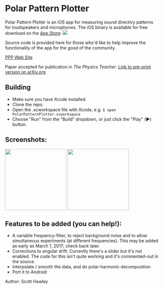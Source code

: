 # Polar Pattern Plotter

Polar Pattern Plotter is an iOS app for measuring sound directivy patterns for loudspeakers and microphones.  The iOS binary is available for free download on the [App Store](https://appsto.re/us/Mfvadb.i): 
<a href="https://itunes.apple.com/us/app/polar-pattern-plotter/id1124159846?mt=8"><img src="http://www.scotthawley.com/ppp/app_store_badge.svg"></a>

Source code is provided here for those who'd like to help improve the functionality of the app for the good of the community.

[PPP Web Site](http://www.scotthawley.com/ppp/)

Paper accepted for publication in *The Physics Teacher*.  [Link to pre-print version on arXiv.org](https://arxiv.org/abs/1702.06072)

## Building

* Make sure you have Xcode installed.
* Clone the repo.
* Open the .xcworkspace file with Xcode, e.g. `$ open PolarPatternPlotter.xcworkspace`
* Choose "Run" from the "Build" dropdown, or just click the "Play" (▶️) button.

## Screenshots:

<img src="http://www.scotthawley.com/ppp/screenshot_real_sm57.jpg" width=200px>
<img src="http://www.scotthawley.com/ppp/screenshot_twospeakers_250hz_.PNG" width=200px>


## Features to be added (you can help!):
* A variable frequency-filter, to reject background noise and to allow simultaneous experiments (at different frequencies).  This may be added as early as March 1, 2017; check back later.
* Corrections to angular drift.  Currently there's a slider but it's not enabled.  The code for this isn't quite working and it's commented-out in the source.
* Interpolate / smooth the data, and do polar-harmonic decomposition
* Port it to Android


Author: Scott Hawley
